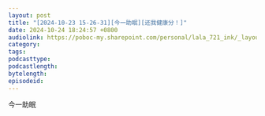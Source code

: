 ```yaml
---
layout: post
title: "[2024-10-23 15-26-31][今一助眠][还我健康分！]"
date: 2024-10-24 18:24:57 +0800
audiolink: https://poboc-my.sharepoint.com/personal/lala_721_ink/_layouts/52/download.aspx?share=EUf7x2KD9UdBuq7W5zSCstoBVB-vl_lpmQHszrTfsw1lVw
category: 
tags: 
podcasttype: 
podcastlength: 
bytelength: 
episodeid: 
---
```

今一助眠
